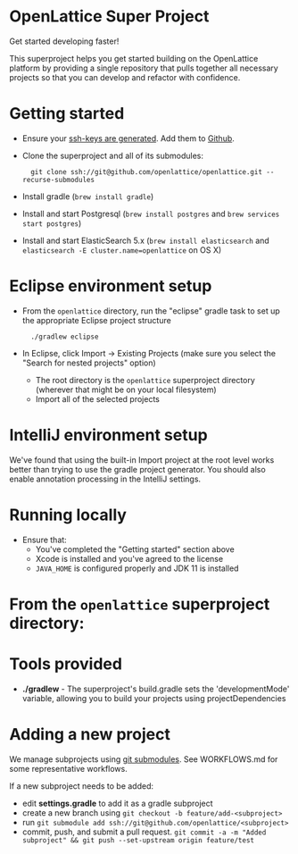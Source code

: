 OpenLattice Super Project
==============================

Get started developing faster!

This superproject helps you get started building on the OpenLattice platform by providing a single repository that pulls together all necessary projects so that you can develop and refactor with confidence.

Getting started
==============================

* Ensure your [ssh-keys are generated](https://help.github.com/articles/generating-ssh-keys). Add them to [Github](http://github.com).
* Clone the superproject and all of its submodules:

        git clone ssh://git@github.com/openlattice/openlattice.git --recurse-submodules

* Install gradle (`brew install gradle`)
* Install and start Postgresql (`brew install postgres` and `brew services start postgres`)
* Install and start ElasticSearch 5.x (`brew install elasticsearch` and `elasticsearch -E cluster.name=openlattice` on OS X)

Eclipse environment setup
==============================

* From the `openlattice` directory, run the "eclipse" gradle task to set up the appropriate Eclipse project structure

        ./gradlew eclipse

* In Eclipse, click Import -> Existing Projects (make sure you select the "Search for nested projects" option)
    * The root directory is the `openlattice` superproject directory (wherever that might be on your local filesystem)
    * Import all of the selected projects

IntelliJ environment setup
==============================

We've found that using the built-in Import project at the root level works better than trying to use the gradle project generator. You should also enable annotation processing in the IntelliJ settings.

Running locally 
==============================

* Ensure that:
    * You've completed the "Getting started" section above
    * Xcode is installed and you've agreed to the license
    * `JAVA_HOME` is configured properly and JDK 11 is installed
    
# From the `openlattice` superproject directory:

Tools provided
==============================

* **./gradlew** - The superproject's build.gradle sets the 'developmentMode' variable, allowing you to build your projects using projectDependencies

Adding a new project
==============================

We manage subprojects using [git submodules](https://git-scm.com/book/en/v2/Git-Tools-Submodules). See WORKFLOWS.md for some representative workflows.

If a new subproject needs to be added:

* edit **settings.gradle** to add it as a gradle subproject
* create a new branch using `git checkout -b feature/add-<subproject>`
* run `git submodule add ssh://git@github.com/openlattice/<subproject>`
* commit, push, and submit a pull request. `git commit -a -m "Added subproject" && git push --set-upstream origin feature/test`

